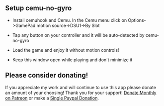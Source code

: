 ## Setup cemu-no-gyro

-   Install cemuhook and Cemu.  In the Cemu menu click on Options->GamePad motion source->DSU1->By Slot  

-   Tap any button on your controller and it will be auto-detected by cemu-no-gyro  

-   Load the game and enjoy it without motion controls!

-   Keep this window open while playing and don't minimize it

## Please consider donating!

If you appreciate my work and will continue to use this app please donate an amount of your choosing!  Thank you for your support!  [Donate Monthly on Patreon](https://www.patreon.com/qashto) or make a [Single Paypal Donation](https://www.paypal.me/qashto/5).
